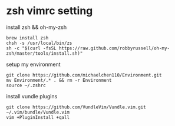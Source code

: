 # zsh vimrc setting


install zsh && oh-my-zsh
```
brew install zsh
chsh -s /usr/local/bin/zs
sh -c "$(curl -fsSL https://raw.github.com/robbyrussell/oh-my-zsh/master/tools/install.sh)"
```

setup my environment
```
git clone https://github.com/michaelchen110/Environment.git 
mv Environment/.* . && rm -r Environment
source ~/.zshrc
```

install vundle plugins
```
git clone https://github.com/VundleVim/Vundle.vim.git ~/.vim/bundle/Vundle.vim
vim +PluginInstall +qall
```
